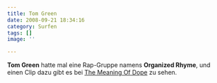 ```yaml
---
title: Tom Green
date: 2008-09-21 18:34:16
category: Surfen
tags: []
image: ''

---
```


**Tom Green** hatte mal eine Rap-Gruppe namens **Organized Rhyme**, und einen Clip dazu gibt es bei [The Meaning Of Dope](http://www.themeaningofdope.com/2008/09/21/organized-rhyme/) zu sehen.
